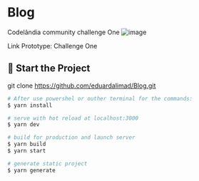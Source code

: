 # Blog
Codelândia community challenge One
![image](https://user-images.githubusercontent.com/99693673/198284389-7522869d-5bcf-4226-8f66-0feec79f218f.png)

Link Prototype: Challenge One
## 🚀 Start the Project

git clone https://github.com/eduardalimad/Blog.git

```bash
# After use powershel or outher terminal for the commands:
$ yarn install

# serve with hot reload at localhost:3000
$ yarn dev

# build for production and launch server
$ yarn build
$ yarn start

# generate static project
$ yarn generate
```

